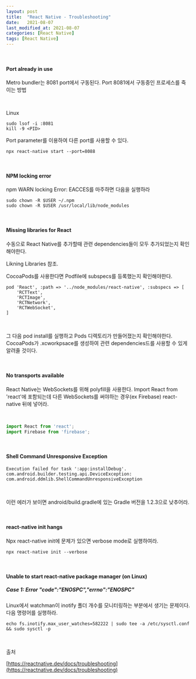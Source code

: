 ```yaml
---
layout: post
title:  "React Native - Troubleshooting"
date:   2021-08-07
last_modified_at: 2021-08-07
categories: [React Native]
tags: [React Native]
---
```


<br/>

#### Port already in use

Metro bundler는 8081 port에서 구동된다. Port 8081에서 구동중인 프로세스를 죽이는 방법

<br/>

Linux

```shell
sudo lsof -i :8081
kill -9 <PID>
```

Port parameter를 이용하여 다른 port를 사용할 수 있다.

```shell
npx react-native start --port=8088
```

<br/>

#### NPM locking error

npm WARN locking Error: EACCES를 마주하면 다음을 실행하라

```shell
sudo chown -R $USER ~/.npm
sudo chown -R $USER /usr/local/lib/node_modules
```

<br/>

#### Missing libraries for React

수동으로 React Native를 추가할때 관련 dependencies들이 모두 추가되었는지 확인해야한다.

Likning Libraries 참조.

CocoaPods를 사용한다면 Podfile에 subspecs를 등록했는지 확인해야한다.

```text
pod 'React', :path => '../node_modules/react-native', :subspecs => [
    'RCTText',
    'RCTImage',
    'RCTNetwork',
    'RCTWebSocket',
]
```

<br/>

그 다음 pod install를 실행하고 Pods 디렉토리가 만들어졌는지 확인해야한다. 
CocoaPods가 .xcworkpsace를 생성하여 관련 dependencies드를 사용할 수 있게 알려줄 것이다.

<br/>

#### No transports available

React Native는 WebSockets를 위해 polyfill을 사용한다. 
Import React from 'react'에 포함되는데 다른 WebSockets를 써야하는 경우(ex Firebase) react-native 뒤에 넣어라.

<br/>

```javascript
import React from 'react';
import Firebase from 'firebase';
```

<br/>

#### Shell Command Unresponsive Exception

```shell
Execution failed for task ':app:installDebug'.
com.android.builder.testing.api.DeviceException: com.android.ddmlib.ShellCommandUnresponsiveException
```

<br/>

이런 에러가 보이면 android/build.gradle에 있는 Gradle 버전을 1.2.3으로 낮추어라.

<br/>

#### react-native init hangs

Npx react-native init에 문제가 있으면 verbose mode로 실행하여라.

```shell
npx react-native init --verbose
```

<br/>

#### Unable to start react-native package manager (on Linux)

##### Case 1: Error "code":"ENOSPC","errno":"ENOSPC"

Linux에서 watchman이 inotify 폴더 개수를 모니터링하는 부분에서 생기는 문제이다. 다음 명령어를 실행하라.


```shell
echo fs.inotify.max_user_watches=582222 | sudo tee -a /etc/sysctl.conf && sudo sysctl -p
```

<br/>

출처

[https://reactnative.dev/docs/troubleshooting](https://reactnative.dev/docs/troubleshooting)